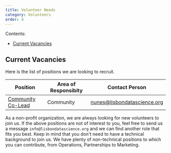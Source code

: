 ```yaml
---
title: Volunteer Needs
category: Volunteers
order: 4
---
```


Contents:
- [Current Vacancies](#current-vacancies)


## Current Vacancies

Here is the list of positions we are looking to recruit. 

| Position | Area of Responsibity | Contact Person|
|--------|-------------|-------------|
| [Community Co-Lead](https://docs.google.com/document/d/1NQt6y-EYvE_gLFTVppGGNJWUYi9_sPfpHJj2tMDo4tU/edit#)|Community | nunes@lisbondatascience.org |


As a non-profit organization, we are always looking for new volunteers to join us. If the above positions are not of interest to you, feel free to send us a message `info@lisbondatascience.org` and we can find another role that fits you best. Keep in mind that you don't need to have a technical background to join us. We have plenty of non-technical positions to which you can contribute, from Operations, Partnerships to Marketing.
